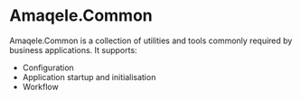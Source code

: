 Amaqele.Common
==============

Amaqele.Common is a collection of utilities and tools commonly required by business applications.
It supports:
* Configuration
* Application startup and initialisation
* Workflow
